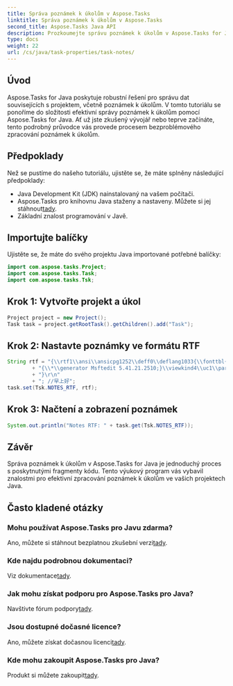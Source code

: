 ```yaml
---
title: Správa poznámek k úkolům v Aspose.Tasks
linktitle: Správa poznámek k úkolům v Aspose.Tasks
second_title: Aspose.Tasks Java API
description: Prozkoumejte správu poznámek k úkolům v Aspose.Tasks for Java. Podrobný průvodce pro efektivní vývoj Java. Stáhněte si bezplatnou zkušební verzi nyní!
type: docs
weight: 22
url: /cs/java/task-properties/task-notes/
---
```

## Úvod
Aspose.Tasks for Java poskytuje robustní řešení pro správu dat souvisejících s projektem, včetně poznámek k úkolům. V tomto tutoriálu se ponoříme do složitosti efektivní správy poznámek k úkolům pomocí Aspose.Tasks for Java. Ať už jste zkušený vývojář nebo teprve začínáte, tento podrobný průvodce vás provede procesem bezproblémového zpracování poznámek k úkolům.
## Předpoklady
Než se pustíme do našeho tutoriálu, ujistěte se, že máte splněny následující předpoklady:
- Java Development Kit (JDK) nainstalovaný na vašem počítači.
-  Aspose.Tasks pro knihovnu Java staženy a nastaveny. Můžete si jej stáhnout[tady](https://releases.aspose.com/tasks/java/).
- Základní znalost programování v Javě.
## Importujte balíčky
Ujistěte se, že máte do svého projektu Java importované potřebné balíčky:
```java
import com.aspose.tasks.Project;
import com.aspose.tasks.Task;
import com.aspose.tasks.Tsk;
```
## Krok 1: Vytvořte projekt a úkol
```java
Project project = new Project();
Task task = project.getRootTask().getChildren().add("Task");
```
## Krok 2: Nastavte poznámky ve formátu RTF
```java
String rtf = "{\\rtf1\\ansi\\ansicpg1252\\deff0\\deflang1033{\\fonttbl{\\f0\\fnil\\fcharset134 SimSun;}{\\f1\\fnil\\fcharset0 Calibri;}}\r\n"
        + "{\\*\\generator Msftedit 5.41.21.2510;}\\viewkind4\\uc1\\pard\\sa200\\sl276\\slmult1\\lang9\\f0\\fs22\\'d4\\'e7\\'c9\\'cf\\'ba\\'c3\\f1\\par\r\n"
        + "}\r\n"
        + "; //早上好";
task.set(Tsk.NOTES_RTF, rtf);
```
## Krok 3: Načtení a zobrazení poznámek
```java
System.out.println("Notes RTF: " + task.get(Tsk.NOTES_RTF));
```
## Závěr
Správa poznámek k úkolům v Aspose.Tasks for Java je jednoduchý proces s poskytnutými fragmenty kódu. Tento výukový program vás vybavil znalostmi pro efektivní zpracování poznámek k úkolům ve vašich projektech Java.
## Často kladené otázky
### Mohu používat Aspose.Tasks pro Javu zdarma?
 Ano, můžete si stáhnout bezplatnou zkušební verzi[tady](https://releases.aspose.com/).
### Kde najdu podrobnou dokumentaci?
 Viz dokumentace[tady](https://reference.aspose.com/tasks/java/).
### Jak mohu získat podporu pro Aspose.Tasks pro Java?
 Navštivte fórum podpory[tady](https://forum.aspose.com/c/tasks/15).
### Jsou dostupné dočasné licence?
 Ano, můžete získat dočasnou licenci[tady](https://purchase.aspose.com/temporary-license/).
### Kde mohu zakoupit Aspose.Tasks pro Java?
 Produkt si můžete zakoupit[tady](https://purchase.aspose.com/buy).